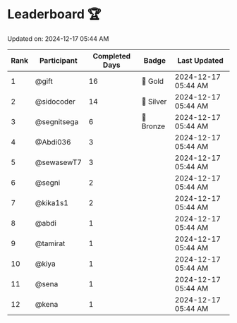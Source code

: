 # Leaderboard 🏆

Updated on: 2024-12-17 05:44 AM

| Rank | Participant       | Completed Days | Badge      | Last Updated         |
|------|-------------------|----------------|------------|----------------------|
| 1    | @gift             | 16             | 🏅 Gold     | 2024-12-17 05:44 AM |
| 2    | @sidocoder        | 14             | 🥈 Silver   | 2024-12-17 05:44 AM |
| 3    | @segnitsega       | 6              | 🥉 Bronze   | 2024-12-17 05:44 AM |
| 4    | @Abdi036          | 3              |            | 2024-12-17 05:44 AM |
| 5    | @sewasewT7        | 3              |            | 2024-12-17 05:44 AM |
| 6    | @segni            | 2              |            | 2024-12-17 05:44 AM |
| 7    | @kika1s1          | 2              |            | 2024-12-17 05:44 AM |
| 8    | @abdi             | 1              |            | 2024-12-17 05:44 AM |
| 9    | @tamirat          | 1              |            | 2024-12-17 05:44 AM |
| 10   | @kiya             | 1              |            | 2024-12-17 05:44 AM |
| 11   | @sena             | 1              |            | 2024-12-17 05:44 AM |
| 12   | @kena             | 1              |            | 2024-12-17 05:44 AM |
